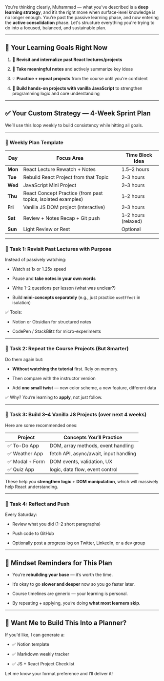 You're thinking clearly, Muhammad — what you’ve described is a **deep learning strategy**, and it’s the right move when surface-level knowledge is no longer enough. You’re past the passive learning phase, and now entering the **active consolidation** phase. Let's structure everything you're trying to do into a focused, balanced, and sustainable plan.

---

## 🎯 Your Learning Goals Right Now

1. 🔁 **Revisit and internalize past React lectures/projects**
    
2. 📝 **Take meaningful notes** and actively summarize key ideas
    
3. 💡 **Practice + repeat projects** from the course until you're confident
    
4. 🧱 **Build hands-on projects with vanilla JavaScript** to strengthen programming logic and core understanding
    

---

## ✅ Your Custom Strategy — 4-Week Sprint Plan

We’ll use this loop weekly to build consistency while hitting all goals.

---

### 🔹 **Weekly Plan Template**

|Day|Focus Area|Time Block Idea|
|---|---|---|
|**Mon**|React Lecture Rewatch + Notes|1.5–2 hours|
|**Tue**|Rebuild React Project from that Topic|2–3 hours|
|**Wed**|JavaScript Mini Project|2–3 hours|
|**Thu**|React Concept Practice (from past topics, isolated examples)|1–2 hours|
|**Fri**|Vanilla JS DOM project (interactive)|2–3 hours|
|**Sat**|Review + Notes Recap + Git push|1–2 hours (relaxed)|
|**Sun**|Light Review or Rest|Optional|

---

### 🔸 Task 1: **Revisit Past Lectures with Purpose**

Instead of passively watching:

- Watch at 1x or 1.25x speed
    
- Pause and **take notes in your own words**
    
- Write 1–2 questions per lesson (what was unclear?)
    
- Build **mini-concepts separately** (e.g., just practice `useEffect` in isolation)
    

✅ Tools:

- Notion or Obsidian for structured notes
    
- CodePen / StackBlitz for micro-experiments
    

---

### 🔸 Task 2: **Repeat the Course Projects (But Smarter)**

Do them again but:

- **Without watching the tutorial** first. Rely on memory.
    
- Then compare with the instructor version
    
- Add **one small twist** — new color scheme, a new feature, different data
    

✅ Why? You’re learning to **apply**, not just follow.

---

### 🔸 Task 3: **Build 3–4 Vanilla JS Projects (over next 4 weeks)**

Here are some recommended ones:

|Project|Concepts You’ll Practice|
|---|---|
|✅ To-Do App|DOM, array methods, event handling|
|✅ Weather App|fetch API, async/await, input handling|
|✅ Modal + Form|DOM events, validation, UX|
|✅ Quiz App|logic, data flow, event control|

These help you **strengthen logic + DOM manipulation**, which will massively help React understanding.

---

### 🔸 Task 4: **Reflect and Push**

Every Saturday:

- Review what you did (1–2 short paragraphs)
    
- Push code to GitHub
    
- Optionally post a progress log on Twitter, LinkedIn, or a dev group
    

---

## 🧠 Mindset Reminders for This Plan

- You’re **rebuilding your base** — it’s worth the time.
    
- It’s okay to go **slower and deeper** now so you go faster later.
    
- Course timelines are generic — your learning is personal.
    
- By repeating + applying, you’re doing **what most learners skip**.
    

---

## 🚀 Want Me to Build This Into a Planner?

If you'd like, I can generate a:

- ✅ Notion template
    
- ✅ Markdown weekly tracker
    
- ✅ JS + React Project Checklist
    

Let me know your format preference and I’ll deliver it!

